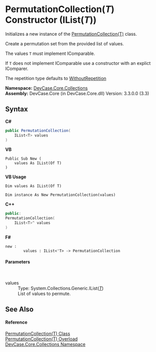 # PermutationCollection(*T*) Constructor (IList(*T*))
 

Initializes a new instance of the <a href="T_DevCase_Core_Collections_PermutationCollection_1">PermutationCollection(T)</a> class. 

 Create a permutation set from the provided list of values. 

 The values `T` must implement IComparable. 

 If `T` does not implement IComparable use a constructor with an explict IComparer. 

 The repetition type defaults to <a href="T_DevCase_Core_Collections_MetaCollectionType">WithoutRepetition</a>

**Namespace:**&nbsp;<a href="N_DevCase_Core_Collections">DevCase.Core.Collections</a><br />**Assembly:**&nbsp;DevCase.Core (in DevCase.Core.dll) Version: 3.3.0.0 (3.3)

## Syntax

**C#**<br />
``` C#
public PermutationCollection(
	IList<T> values
)
```

**VB**<br />
``` VB
Public Sub New ( 
	values As IList(Of T)
)
```

**VB Usage**<br />
``` VB Usage
Dim values As IList(Of T)

Dim instance As New PermutationCollection(values)
```

**C++**<br />
``` C++
public:
PermutationCollection(
	IList<T>^ values
)
```

**F#**<br />
``` F#
new : 
        values : IList<'T> -> PermutationCollection
```


#### Parameters
&nbsp;<dl><dt>values</dt><dd>Type: System.Collections.Generic.IList(<a href="T_DevCase_Core_Collections_PermutationCollection_1">*T*</a>)<br />List of values to permute.</dd></dl>

## See Also


#### Reference
<a href="T_DevCase_Core_Collections_PermutationCollection_1">PermutationCollection(T) Class</a><br /><a href="Overload_DevCase_Core_Collections_PermutationCollection_1__ctor">PermutationCollection(T) Overload</a><br /><a href="N_DevCase_Core_Collections">DevCase.Core.Collections Namespace</a><br />